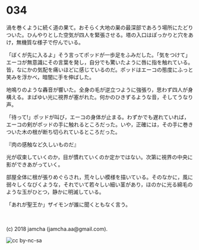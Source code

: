 # 034

渦を巻くように続く道の果て。おそらく大地の巣の最深部であろう場所にたどりついた。ひんやりとした空気が四人を緊張させる。塔の入口はぽっかりと穴をあけ，無機質な様子で佇んでいる。  

「ぼくが先に入るよ」そう言ってポッドが一歩足をふみだした。「気をつけて」エーコが無意識にその言葉を発し，自分でも驚いたように唇に指を触れている。皆，なにかの気配を痛いほどに感じているのだ。ポッドはエーコの態度にふっと笑みを浮かべ，暗闇に手を伸ばした。  

地鳴りのような轟音が響いた。全身の毛が逆立つように強張り，思わず四人が身構える。まばゆい光に視界が塞がれた。何かのひきずるような音，そしてうなり声。  

「待って!」ポッドが叫び，エーコの身体が止まる。わずかでも遅れていれば，エーコの剣がポッドの手に触れるところだった。いや，正確には，その手に巻きついた木の根が断ち切られているところだった。  

『肉の感触など久しいものだ』  

光が収束していくのか，目が慣れていくのか定かではない。次第に視界の中央に影ができあがっていく。  

部屋全体に根が張りめぐらされ，荒々しい模様を描いている。そのなかに，風に弱々しくなびくような，それでいて若々しい細い茎があり，ほのかに光る綿毛のような玉がひとつ，静かに明滅している。  

「あれが聖王か」ザイモンが誰に聞くともなく言う。  

<br>  
<br>  
(c) 2018 jamcha (jamcha.aa@gmail.com).  

![cc by-nc-sa](http://i.creativecommons.org/l/by-nc-sa/4.0/88x31.png)